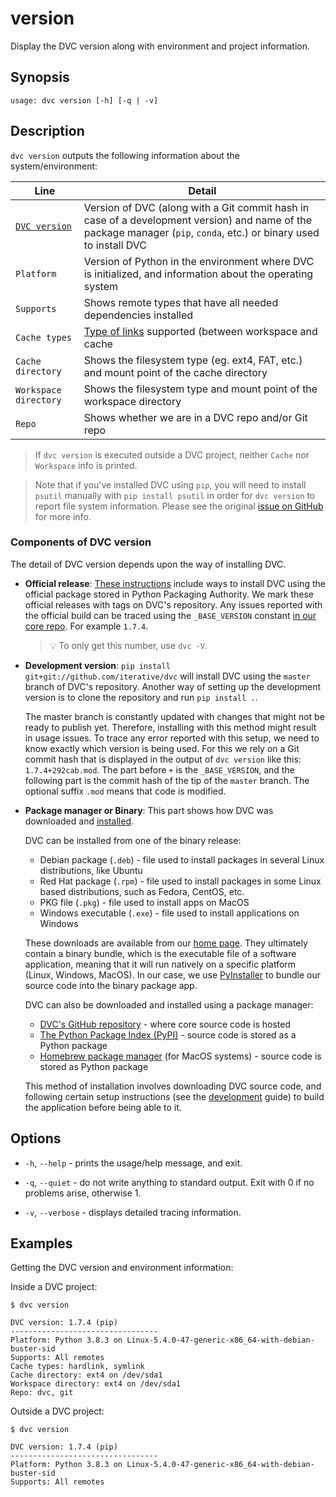 # version

Display the DVC version along with environment and project information.

## Synopsis

```usage
usage: dvc version [-h] [-q | -v]
```

## Description

`dvc version` outputs the following information about the system/environment:

| Line                                        | Detail                                                                                                                                                                |
| ------------------------------------------- | --------------------------------------------------------------------------------------------------------------------------------------------------------------------- |
| [`DVC version`](#components-of-dvc-version) | Version of DVC (along with a Git commit hash in case of a development version) and name of the package manager (`pip`, `conda`, etc.) or binary used to install DVC   |
| `Platform`                                  | Version of Python in the environment where DVC is initialized, and information about the operating system                                                             |
| `Supports`                                  | Shows remote types that have all needed dependencies installed                                                                                                        |
| `Cache types`                               | [Type of links](/doc/user-guide/large-dataset-optimization#file-link-types-for-the-dvc-cache) supported (between <abbr>workspace</abbr> and <abbr>cache</abbr>        |
| `Cache directory`                           | Shows the filesystem type (eg. ext4, FAT, etc.) and mount point of the <abbr>cache</abbr> directory                                                                   |
| `Workspace directory`                       | Shows the filesystem type and mount point of the <abbr>workspace</abbr> directory                                                                                     |
| `Repo`                                      | Shows whether we are in a DVC repo and/or Git repo                                                                                                                    |

> If `dvc version` is executed outside a DVC project, neither `Cache` nor
> `Workspace` info is printed.

> Note that if you've installed DVC using `pip`, you will need to install
> `psutil` manually with `pip install psutil` in order for `dvc version` to
> report file system information. Please see the original
> [issue on GitHub](https://github.com/iterative/dvc/issues/2284) for more info.

### Components of DVC version

The detail of DVC version depends upon the way of installing DVC.

- **Official release**: [These instructions](/doc/install) include ways to
  install DVC using the official package stored in Python Packaging Authority.
  We mark these official releases with tags on DVC's repository. Any issues
  reported with the official build can be traced using the `_BASE_VERSION`
  constant
  [in our core repo](https://github.com/iterative/dvc/blob/master/dvc/version.py).
  For example `1.7.4`.

  > 💡 To only get this number, use `dvc -V`.

- **Development version**: `pip install git+git://github.com/iterative/dvc` will
  install DVC using the `master` branch of DVC's repository. Another way of
  setting up the development version is to clone the repository and run
  `pip install .`.

  The master branch is constantly updated with changes that might not be ready
  to publish yet. Therefore, installing with this method might result in usage
  issues. To trace any error reported with this setup, we need to know exactly
  which version is being used. For this we rely on a Git commit hash that is
  displayed in the output of `dvc version` like this: `1.7.4+292cab.mod`. The
  part before `+` is the `_BASE_VERSION`, and the following part is the commit
  hash of the tip of the `master` branch. The optional suffix `.mod` means that
  code is modified.

- **Package manager or Binary**: This part shows how DVC was downloaded and
  [installed](/doc/install).

  DVC can be installed from one of the binary release:

  - Debian package (`.deb`) - file used to install packages in several Linux
    distributions, like Ubuntu
  - Red Hat package (`.rpm`) - file used to install packages in some Linux based
    distributions, such as Fedora, CentOS, etc.
  - PKG file (`.pkg`) - file used to install apps on MacOS
  - Windows executable (`.exe`) - file used to install applications on Windows

  These downloads are available from our [home page](/). They ultimately contain
  a binary bundle, which is the executable file of a software application,
  meaning that it will run natively on a specific platform (Linux, Windows,
  MacOS). In our case, we use
  [PyInstaller](https://pythonhosted.org/PyInstaller/) to bundle our source code
  into the binary package app.

  DVC can also be downloaded and installed using a package manager:

  - [DVC's GitHub repository](https://github.com/iterative/dvc) - where core
    source code is hosted
  - [The Python Package Index (PyPI)](https://pypi.org/project/dvc/) - source
    code is stored as a Python package
  - [Homebrew package manager](https://formulae.brew.sh/formula/dvc) (for MacOS
    systems) - source code is stored as Python package

  This method of installation involves downloading DVC source code, and
  following certain setup instructions (see the
  [development](/doc/install/pre-release) guide) to build the application before
  being able to it.

## Options

- `-h`, `--help` - prints the usage/help message, and exit.

- `-q`, `--quiet` - do not write anything to standard output. Exit with 0 if no
  problems arise, otherwise 1.

- `-v`, `--verbose` - displays detailed tracing information.

## Examples

Getting the DVC version and environment information:

Inside a DVC project:

```dvc
$ dvc version

DVC version: 1.7.4 (pip)
---------------------------------
Platform: Python 3.8.3 on Linux-5.4.0-47-generic-x86_64-with-debian-buster-sid
Supports: All remotes
Cache types: hardlink, symlink
Cache directory: ext4 on /dev/sda1
Workspace directory: ext4 on /dev/sda1
Repo: dvc, git
```

Outside a DVC project:

```dvc
$ dvc version

DVC version: 1.7.4 (pip)
---------------------------------
Platform: Python 3.8.3 on Linux-5.4.0-47-generic-x86_64-with-debian-buster-sid
Supports: All remotes
```
